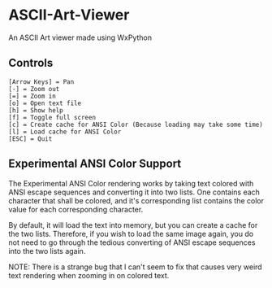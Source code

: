 # ASCII-Art-Viewer

An ASCII Art viewer made using WxPython

## Controls

```text
[Arrow Keys] = Pan
[-] = Zoom out
[=] = Zoom in
[o] = Open text file
[h] = Show help
[f] = Toggle full screen
[c] = Create cache for ANSI Color (Because loading may take some time)
[l] = Load cache for ANSI Color
[ESC] = Quit
```

## Experimental ANSI Color Support

The Experimental ANSI Color rendering works by taking text colored with ANSI escape sequences and converting it into two lists. One contains each character that shall be colored, and it's corresponding list contains the color value for each corresponding character.

By default, it will load the text into memory, but you can create a cache for the two lists. Therefore, if you wish to load the same image again, you do not need to go through the tedious converting of ANSI escape sequences into the two lists again.

NOTE: There is a strange bug that I can't seem to fix that causes very weird text rendering when zooming in on colored text.
